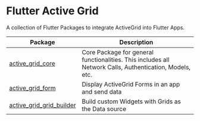 # Flutter Active Grid #

A collection of Flutter Packages to integrate ActiveGrid into Flutter Apps.

| Package | Description |
| ------- | ----------- |
| [active_grid_core](active_grid_core) | Core Package for general functionalities. This includes all Network Calls, Authentication, Models, etc. |
| [active_grid_form](active_grid_form) | Display ActiveGrid Forms in an app and send data |
| [active_grid_grid_builder](active_grid_grid_builder) | Build custom Widgets with Grids as the Data source|